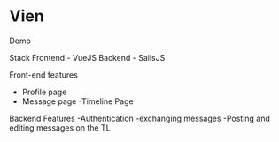 # Vien
Demo

Stack
Frontend - VueJS
Backend - SailsJS

Front-end features
 - Profile page
 - Message page
 -Timeline Page

Backend Features
-Authentication
-exchanging messages
-Posting and editing messages on the TL
